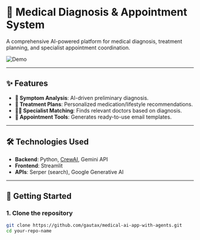 # 🏥 Medical Diagnosis & Appointment System

A comprehensive AI-powered platform for medical diagnosis, treatment planning, and specialist appointment coordination.

![Demo]([https://vimeo.com/1091245465?share=copy]) <!-- Replace with actual demo link -->

---

## ✨ Features

- **🧠 Symptom Analysis**: AI-driven preliminary diagnosis.
- **💊 Treatment Plans**: Personalized medication/lifestyle recommendations.
- **👨‍⚕️ Specialist Matching**: Finds relevant doctors based on diagnosis.
- **📅 Appointment Tools**: Generates ready-to-use email templates.

---

## 🛠️ Technologies Used

- **Backend**: Python, [CrewAI](https://docs.crewai.com/), Gemini API
- **Frontend**: Streamlit
- **APIs**: Serper (search), Google Generative AI

---

## 🚀 Getting Started

### 1. Clone the repository

```bash
git clone https://github.com/gautax/medical-ai-app-with-agents.git
cd your-repo-name
